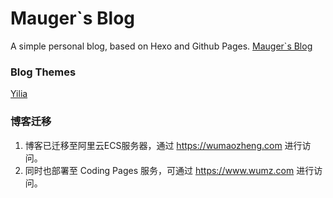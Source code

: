# Mauger`s Blog
 A simple personal blog, based on Hexo and Github Pages. [Mauger`s Blog](https://wumaozheng.com)

### Blog Themes
[Yilia](https://github.com/litten/hexo-theme-yilia)

### 博客迁移

1. 博客已迁移至阿里云ECS服务器，通过 <a href="https://wumaozheng.com" target="_blank;">https://wumaozheng.com</a> 进行访问。
2. 同时也部署至 Coding Pages 服务，可通过 <a href="https://www.wumz.me" target="_blank;">https://www.wumz.com</a> 进行访问。
